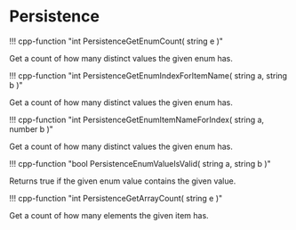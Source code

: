 # Persistence

!!! cpp-function "int PersistenceGetEnumCount( string e )"

  Get a count of how many distinct values the given enum has.

!!! cpp-function "int PersistenceGetEnumIndexForItemName( string a, string b )"

  Get a count of how many distinct values the given enum has.

!!! cpp-function "int PersistenceGetEnumItemNameForIndex( string a, number b )"

  Get a count of how many distinct values the given enum has.

!!! cpp-function "bool PersistenceEnumValueIsValid( string a, string b )"

  Returns true if the given enum value contains the given value.

!!! cpp-function "int PersistenceGetArrayCount( string e )"

  Get a count of how many elements the given item has.
